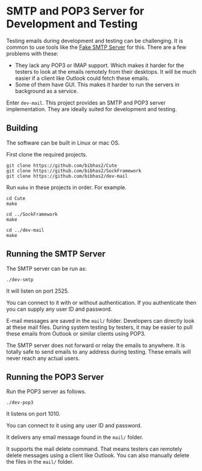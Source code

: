 # SMTP and POP3 Server for Development and Testing
Testing emails during development and testing can be challenging. It is common to use tools like the [Fake SMTP Server](http://nilhcem.com/FakeSMTP/) for this. There are a few problems with these:

- They lack any POP3 or IMAP support. Which makes it harder for the testers to look at the emails remotely from their desktops. It will be much easier if a client like Outlook could fetch these emails.
- Some of them have GUI. This makes it harder to run the servers in background as a service.

Enter ``dev-mail``. This project provides an SMTP and POP3 server implementation. They are ideally suited for development and testing. 

## Building
The software can be built in Linux or mac OS.

First clone the required projects.

```
git clone https://github.com/bibhas2/Cute
git clone https://github.com/bibhas2/SockFramework
git clone https://github.com/bibhas2/dev-mail
```

Run ``make`` in these projects in order. For example.

```
cd Cute
make

cd ../SockFramework
make

cd ../dev-mail
make
```

## Running the SMTP Server

The SMTP server can be run as:

```
./dev-smtp
```

It will listen on port 2525.

You can connect to it with or without authentication. If you authenticate then you can supply any user ID and password.

E-mail messages are saved in the ``mail/`` folder. Developers can directly look at these mail files. During system testing by testers, it may be easier to pull these emails from Outlook or similar clients using POP3.

The SMTP server does not forward or relay the emails to anywhere. It is totally safe to send emails to any address during testing. These emails will never reach any actual users.

## Running the POP3 Server

Run the POP3 server as follows.

```
./dev-pop3
```

It listens on port 1010.

You can connect to it using any user ID and password. 

It delivers any email message found in the ``mail/`` folder.

It supports the mail delete command. That means testers can remotely delete messages using a client like Outlook. You can also manually delete the files in the ``mail/`` folder.

